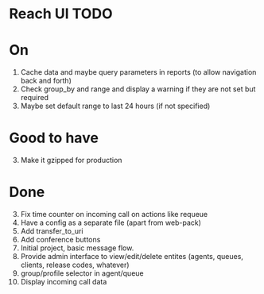 # Reach UI TODO

# On

1. Cache data and maybe query parameters in reports (to allow navigation back and forth)
2. Check group_by and range and display a warning if they are not set but required
3. Maybe set default range to last 24 hours (if not specified)

# Good to have

3. Make it gzipped for production

# Done

3. Fix time counter on incoming call on actions like requeue
2. Have a config as a separate file (apart from web-pack)
2. Add transfer_to_uri
3. Add conference buttons
1. Initial project, basic message flow.
2. Provide admin interface to view/edit/delete entites (agents, queues, clients, release codes, whatever)
3. group/profile selector in agent/queue
4. Display incoming call data
